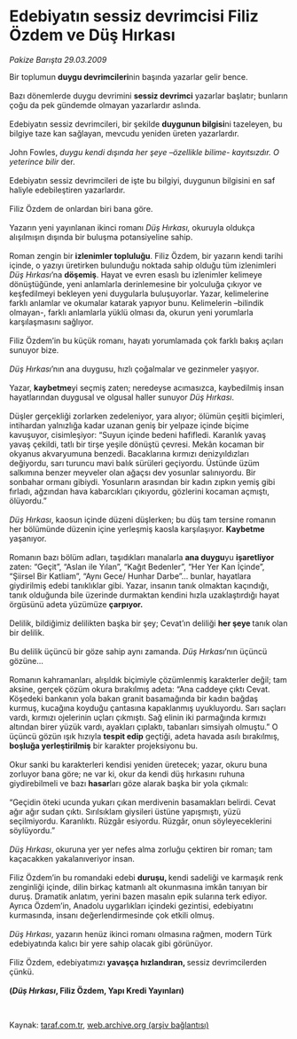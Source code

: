 # Edebiyatın sessiz devrimcisi Filiz Özdem ve Düş Hırkası

*Pakize Barışta 29.03.2009*

<div class="taraf_structure_2col_1zq">
<div class="margen_n">



 <p>Bir toplumun <b>duygu devrimcileri</b>nin başında yazarlar gelir bence. <br/><br/>Bazı dönemlerde duygu devrimini <b>sessiz devrimci</b> yazarlar başlatır; bunların çoğu da pek gündemde olmayan yazarlardır aslında. <br/><br/>Edebiyatın sessiz devrimcileri, bir şekilde <b>duygunun bilgisi</b>ni tazeleyen, bu bilgiye taze kan sağlayan, mevcudu yeniden üreten yazarlardır. <br/><br/>John Fowles,<i> duygu kendi dışında her şeye –özellikle bilime- kayıtsızdır. O yeterince bilir</i> der. <br/><br/>Edebiyatın sessiz devrimcileri de işte bu bilgiyi, duygunun bilgisini en saf haliyle edebileştiren yazarlardır. <br/><br/>Filiz Özdem de onlardan biri bana göre. <br/><br/>Yazarın yeni yayınlanan ikinci romanı <i>Düş Hırkası, </i>okuruyla oldukça alışılmışın dışında bir buluşma potansiyeline sahip. <br/><br/>Roman zengin bir <b>izlenimler topluluğu</b>. Filiz Özdem, bir yazarın kendi tarihi içinde, o yazıyı üretirken bulunduğu noktada sahip olduğu tüm izlenimleri <i>Düş Hırkası</i>’na <b>döşemiş</b>. Hayat ve evren esaslı bu izlenimler kelimeye dönüştüğünde, yeni anlamlarla derinlemesine bir yolculuğa çıkıyor ve keşfedilmeyi bekleyen yeni duygularla buluşuyorlar. Yazar, kelimelerine farklı anlamlar ve okumalar katarak yapıyor bunu. Kelimelerin –bilindik olmayan-, farklı anlamlarla yüklü olması da, okurun yeni yorumlarla karşılaşmasını sağlıyor. <br/><br/>Filiz Özdem’in bu küçük romanı, hayatı yorumlamada çok farklı bakış açıları sunuyor bize.<i> <br/><br/>Düş Hırkası</i>’nın ana duygusu, hızlı çoğalmalar ve gezinmeler yaşıyor. <br/><br/>Yazar, <b>kaybetme</b>yi seçmiş zaten; neredeyse acımasızca, kaybedilmiş insan hayatlarından duygusal ve olgusal haller sunuyor<i> Düş Hırkası</i>. <br/><br/>Düşler gerçekliği zorlarken zedeleniyor, yara alıyor; ölümün çeşitli biçimleri, intihardan yalnızlığa kadar uzanan geniş bir yelpaze içinde biçime kavuşuyor, cisimleşiyor: “Suyun içinde bedeni hafifledi. Karanlık yavaş yavaş çekildi, tatlı bir tirşe yeşile dönüştü çevresi. Mekân kocaman bir okyanus akvaryumuna benzedi. Bacaklarına kırmızı denizyıldızları değiyordu, sarı turuncu mavi balık sürüleri geçiyordu. Üstünde üzüm salkımına benzer meyveler olan ağaçsı dev yosunlar salınıyordu. Bir sonbahar ormanı gibiydi. Yosunların arasından bir kadın zıpkın yemiş gibi fırladı, ağzından hava kabarcıkları çıkıyordu, gözlerini kocaman açmıştı, ölüyordu.”<i> <br/><br/>Düş Hırkası</i>, kaosun içinde düzeni düşlerken; bu düş tam tersine romanın her bölümünde düzenin içine yerleşmiş kaosla karşılaşıyor. <b>Kaybetme</b> yaşanıyor. <br/><br/>Romanın bazı bölüm adları, taşıdıkları manalarla <b>ana duygu</b>yu <b>işaretliyor </b>zaten: “Geçit”, “Aslan ile Yılan”, “Kağıt Bedenler”, “Her Yer Kan İçinde”, “Şiirsel Bir Katliam”, “Aynı Gece/ Hunhar Darbe”... bunlar, hayatlara giydirilmiş edebi tanıklıklar gibi. Yazar, insanın tanık olmaktan kaçındığı, tanık olduğunda bile üzerinde durmaktan kendini hızla uzaklaştırdığı hayat örgüsünü adeta yüzümüze <b>çarpıyor.</b> <br/><br/>Delilik, bildiğimiz delilikten başka bir şey; Cevat’ın deliliği <b>her şeye </b>tanık olan bir delilik. <br/><br/>Bu delilik üçüncü bir göze sahip aynı zamanda. <i>Düş Hırkası</i>’nın üçüncü gözüne... <br/><br/>Romanın kahramanları, alışıldık biçimiyle çözümlenmiş karakterler değil; tam aksine, gerçek çözüm okura bırakılmış adeta: “Ana caddeye çıktı Cevat. Köşedeki bankanın yola bakan granit basamağında bir kadın bağdaş kurmuş, kucağına koyduğu çantasına kapaklanmış uyukluyordu. Sarı saçları vardı, kırmızı ojelerinin uçları çıkmıştı. Sağ elinin iki parmağında kırmızı altından birer yüzük vardı, ayakları çıplaktı, tabanları simsiyah olmuştu.” O üçüncü gözün ışık hızıyla <b>tespit edip</b> geçtiği, adeta havada asılı bırakılmış, <b>boşluğa yerleştirilmiş</b> bir karakter projeksiyonu bu. <br/><br/>Okur sanki bu karakterleri kendisi yeniden üretecek; yazar, okuru buna zorluyor bana göre; ne var ki, okur da kendi düş hırkasını ruhuna giydirebilmeli ve bazı <b>hasar</b>ları göze alarak başka bir yola çıkmalı: <br/><br/>“Geçidin öteki ucunda yukarı çıkan merdivenin basamakları belirdi. Cevat ağır ağır sudan çıktı. Sırılsıklam giysileri üstüne yapışmıştı, yüzü seçilmiyordu. Karanlıktı. Rüzgâr esiyordu. Rüzgâr, onun söyleyeceklerini söylüyordu.”<i> <br/><br/>Düş Hırkası</i>, okuruna yer yer nefes alma zorluğu çektiren bir roman; tam kaçacakken yakalanıveriyor insan. <br/><br/>Filiz Özdem’in bu romandaki edebi <b>duruşu, </b>kendi sadeliği ve karmaşık renk zenginliği içinde, dilin birkaç katmanlı alt okunmasına imkân tanıyan bir duruş. Dramatik anlatım, yerini bazen masalın epik sularına terk ediyor. Ayrıca Özdem’in, Anadolu uygarlıkları içindeki gezintisi, edebiyatını kurmasında, insanı değerlendirmesinde çok etkili olmuş. <i><br/><br/>Düş Hırkası</i>, yazarın henüz ikinci romanı olmasına rağmen, modern Türk edebiyatında kalıcı bir yere sahip olacak gibi görünüyor. <br/><br/>Filiz Özdem, edebiyatımızı <b>yavaşça hızlandıran, </b>sessiz devrimcilerden çünkü. <b><br/><br/>(<i>Düş Hırkası</i>, Filiz Özdem, Yapı Kredi Yayınları)</b></p>

<br/>


<div id="taraf_not">
</div>

</div>


</div>

Kaynak: [taraf.com.tr](http://www.taraf.com.tr:80/makale/4736.htm), [web.archive.org (arşiv bağlantısı)](http://web.archive.org/web/20090413215624/http://www.taraf.com.tr:80/makale/4736.htm)
